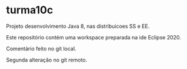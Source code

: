 # turma10c
Projeto desenvolvimento Java 8, nas distribuicoes SS e EE.

Este repositório contém uma workspace preparada na ide Eclipse 2020.

Comentário feito no git local.

Segunda alteração no git remoto.
